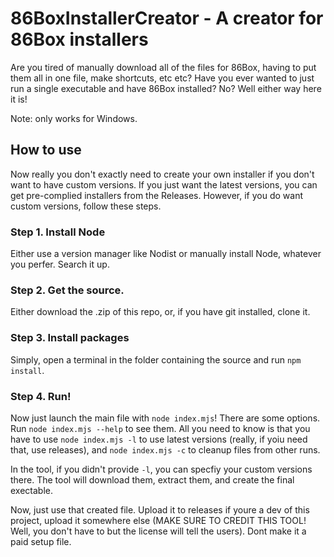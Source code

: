 # 86BoxInstallerCreator - A creator for 86Box installers
Are you tired of manually download all of the files for 86Box, having to put them all in one file, make shortcuts, etc etc? Have you ever wanted to just run a single executable and have 86Box installed? No? Well either way here it is!

Note: only works for Windows.

## How to use
Now really you don't exactly need to create your own installer if you don't want to have custom versions. If you just want the latest versions, you can get pre-complied installers from the Releases. However, if you do want custom versions, follow these steps.

### Step 1. Install Node
Either use a version manager like Nodist or manually install Node, whatever you perfer. Search it up.

### Step 2. Get the source.
Either download the .zip of this repo, or, if you have git installed, clone it.

### Step 3. Install packages
Simply, open a terminal in the folder containing the source and run `npm install`.

### Step 4. Run!
Now just launch the main file with `node index.mjs`! There are some options. Run `node index.mjs --help` to see them. All you need to know is that you have to use `node index.mjs -l` to use latest versions (really, if yoiu need that, use releases), and `node index.mjs -c` to cleanup files from other runs.

In the tool, if you didn't provide `-l`, you can specfiy your custom versions there. The tool will download them, extract them, and create the final exectable.

Now, just use that created file. Upload it to releases if youre a dev of this project, upload it somewhere else (MAKE SURE TO CREDIT THIS TOOL! Well, you don't have to but the license will tell the users). Dont make it a paid setup file.